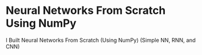 # Neural Networks From Scratch Using NumPy
I Built Neural Networks From Scratch (Using NumPy)
(Simple NN, RNN, and CNN)
